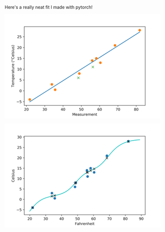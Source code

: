 Here's a really neat fit I made with pytorch!

![A pretty graph! :-)](./separe_training_and_validation_sets.png)

![Graph that users a neural network](./nn_separe_training_and_validation_sets.png)